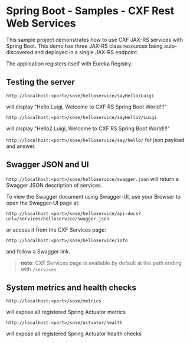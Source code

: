 # Spring Boot - Samples - CXF Rest Web Services 

This sample project demonstrates how to use CXF JAX-RS services with Spring Boot. 
This demo has three JAX-RS class resources being auto-discovered and deployed in a single JAX-RS endpoint. 

The application registers itself with Eureka Registry.  

## Testing the server
 
`http://localhost:<port>/sose/helloservice/sayHello/Luigi`

will display "Hello Luigi, Welcome to CXF RS Spring Boot World!!!"

`http://localhost:<port>/sose/helloservice/sayHello2/Luigi`

will display "Hello2 Luigi, Welcome to CXF RS Spring Boot World!!!"

`http://localhost:<port>/sose/helloservice/say/hello/` for json payload and answer.

## Swagger JSON and UI

`http://localhost:<port>/sose/helloservice/swagger.json` will return a Swagger JSON description of services.

To view the Swagger document using Swagger-UI, use your Browser to open the Swagger-UI page at:

`http://localhost:<port>/sose/helloservice/api-docs?url=/services/helloservice/swagger.json`

or access it from the CXF Services page:

  `http://localhost:<port>/sose/helloservice/info` 
  
and follow a Swagger link.

> **note**: CXF Services page is available by default at the path ending with `/services`

## System metrics and health checks

`http://localhost:<port>/sose/metrics` 

will expose all registered Spring Actuator metrics 

`http://localhost:<port>/sose/actuator/health`

will expose all registered Spring Actuator health checks